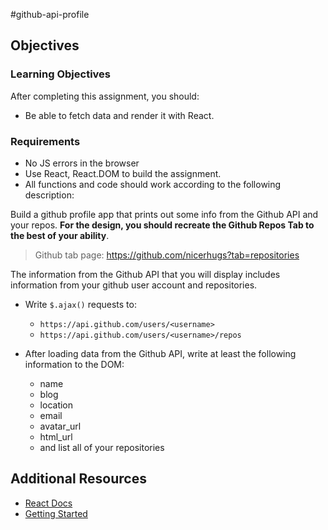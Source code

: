 #github-api-profile

## Objectives

### Learning Objectives

After completing this assignment, you should:

* Be able to fetch data and render it with React.


### Requirements

* No JS errors in the browser
* Use React, React.DOM to build the assignment.
* All functions and code should work according to the following description:

Build a github profile app that prints out some info from the Github API and your repos. __For the design, you should recreate the Github Repos Tab to the best of your ability__.

> Github tab page: https://github.com/nicerhugs?tab=repositories

The information from the Github API that you will display includes information from your github user account and repositories.

- Write `$.ajax()` requests to:
    - `https://api.github.com/users/<username>`
    - `https://api.github.com/users/<username>/repos`

- After loading data from the Github API, write at least the following information to the DOM:
    - name
    - blog
    - location
    - email
    - avatar_url
    - html_url
    - and list all of your repositories


## Additional Resources
- [React Docs](https://facebook.github.io/react/docs/getting-started.html)
- [Getting Started](https://blog.risingstack.com/the-react-way-getting-started-tutorial/)

